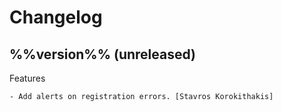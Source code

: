 Changelog
=========


%%version%% (unreleased)
------------------------

Features
~~~~~~~~
- Add alerts on registration errors. [Stavros Korokithakis]


